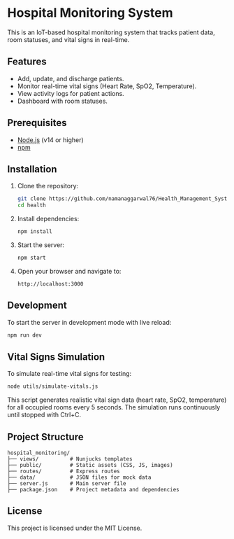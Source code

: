 # Hospital Monitoring System

This is an IoT-based hospital monitoring system that tracks patient data, room statuses, and vital signs in real-time.

## Features
- Add, update, and discharge patients.
- Monitor real-time vital signs (Heart Rate, SpO2, Temperature).
- View activity logs for patient actions.
- Dashboard with room statuses.

## Prerequisites
- [Node.js](https://nodejs.org/) (v14 or higher)
- [npm](https://www.npmjs.com/)

## Installation
1. Clone the repository:
   ```bash
   git clone https://github.com/namanaggarwal76/Health_Management_System.git
   cd health
   ```

2. Install dependencies:
   ```bash
   npm install
   ```

3. Start the server:
   ```bash
   npm start
   ```

4. Open your browser and navigate to:
   ```
   http://localhost:3000
   ```

## Development
To start the server in development mode with live reload:
```bash
npm run dev
```

## Vital Signs Simulation
To simulate real-time vital signs for testing:
```bash
node utils/simulate-vitals.js
```

This script generates realistic vital sign data (heart rate, SpO2, temperature) for all occupied rooms every 5 seconds. The simulation runs continuously until stopped with Ctrl+C.

## Project Structure
```
hospital_monitoring/
├── views/          # Nunjucks templates
├── public/         # Static assets (CSS, JS, images)
├── routes/         # Express routes
├── data/           # JSON files for mock data
├── server.js       # Main server file
├── package.json    # Project metadata and dependencies
```

## License
This project is licensed under the MIT License.
